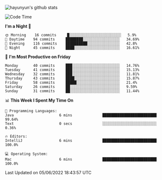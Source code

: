 
![hayunyun's github stats](https://github-readme-stats.vercel.app/api?username=hayunyun&show_icons=true)


<!--START_SECTION:waka-->
![Code Time](http://img.shields.io/badge/Code%20Time-0%20secs-blue)

**I'm a Night 🦉** 

```text
🌞 Morning    16 commits     █░░░░░░░░░░░░░░░░░░░░░░░░   5.9% 
🌆 Daytime    94 commits     ████████░░░░░░░░░░░░░░░░░   34.69% 
🌃 Evening    116 commits    ██████████░░░░░░░░░░░░░░░   42.8% 
🌙 Night      45 commits     ████░░░░░░░░░░░░░░░░░░░░░   16.61%

```
📅 **I'm Most Productive on Friday** 

```text
Monday       40 commits     ███░░░░░░░░░░░░░░░░░░░░░░   14.76% 
Tuesday      41 commits     ███░░░░░░░░░░░░░░░░░░░░░░   15.13% 
Wednesday    32 commits     ███░░░░░░░░░░░░░░░░░░░░░░   11.81% 
Thursday     43 commits     ████░░░░░░░░░░░░░░░░░░░░░   15.87% 
Friday       58 commits     █████░░░░░░░░░░░░░░░░░░░░   21.4% 
Saturday     26 commits     ██░░░░░░░░░░░░░░░░░░░░░░░   9.59% 
Sunday       31 commits     ██░░░░░░░░░░░░░░░░░░░░░░░   11.44%

```


📊 **This Week I Spent My Time On** 

```text
💬 Programming Languages: 
Java                     6 mins              █████████████████████████   99.64% 
Text                     0 secs              ░░░░░░░░░░░░░░░░░░░░░░░░░   0.36%

🔥 Editors: 
IntelliJ                 6 mins              █████████████████████████   100.0%

💻 Operating System: 
Mac                      6 mins              █████████████████████████   100.0%

```


 Last Updated on 05/06/2022 18:43:57 UTC
<!--END_SECTION:waka-->

<!--
**hayunyun/hayunyun** is a ✨ _special_ ✨ repository because its `README.md` (this file) appears on your GitHub profile.

Here are some ideas to get you started:

- 🔭 I’m currently working on ...
- 🌱 I’m currently learning ...
- 👯 I’m looking to collaborate on ...
- 🤔 I’m looking for help with ...
- 💬 Ask me about ...
- 📫 How to reach me: ...
- 😄 Pronouns: ...
- ⚡ Fun fact: ...
-->
